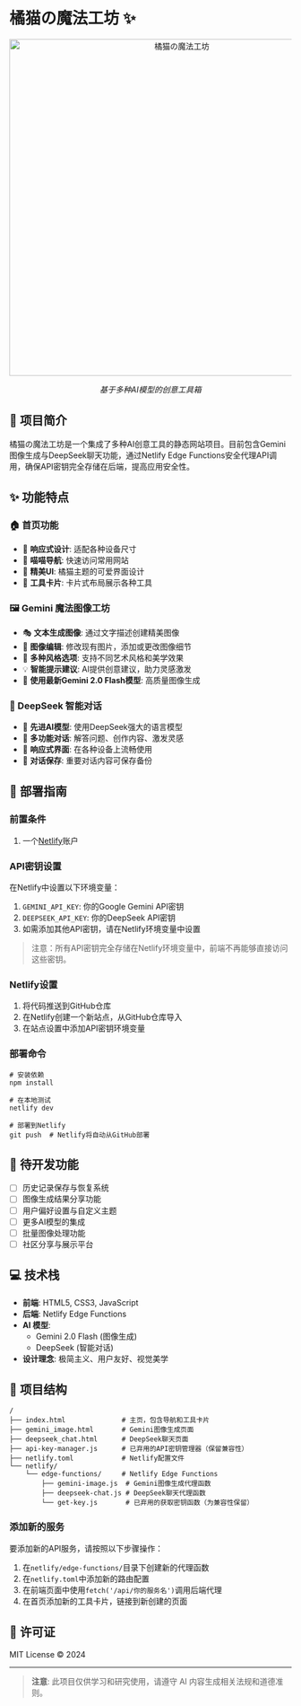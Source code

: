 # 橘猫の魔法工坊 ✨

<div align="center">
  <img src="https://i.imgur.com/XvN2DGl.png" alt="橘猫の魔法工坊" width="600">
  
  _基于多种AI模型的创意工具箱_
</div>

## 🌟 项目简介

橘猫の魔法工坊是一个集成了多种AI创意工具的静态网站项目。目前包含Gemini图像生成与DeepSeek聊天功能，通过Netlify Edge Functions安全代理API调用，确保API密钥完全存储在后端，提高应用安全性。

## ✨ 功能特点

### 🏠 首页功能
- 💫 **响应式设计**: 适配各种设备尺寸
- 🔖 **喵喵导航**: 快速访问常用网站
- 🎨 **精美UI**: 橘猫主题的可爱界面设计
- 🧩 **工具卡片**: 卡片式布局展示各种工具

### 🖼️ Gemini 魔法图像工坊
- 🎭 **文本生成图像**: 通过文字描述创建精美图像
- 🎨 **图像编辑**: 修改现有图片，添加或更改图像细节
- 🔄 **多种风格选项**: 支持不同艺术风格和美学效果
- 💡 **智能提示建议**: AI提供创意建议，助力灵感激发
- 🌈 **使用最新Gemini 2.0 Flash模型**: 高质量图像生成

### 💬 DeepSeek 智能对话
- 🧠 **先进AI模型**: 使用DeepSeek强大的语言模型
- 📝 **多功能对话**: 解答问题、创作内容、激发灵感
- 📱 **响应式界面**: 在各种设备上流畅使用
- 💾 **对话保存**: 重要对话内容可保存备份

## 🚀 部署指南

### 前置条件

1. 一个[Netlify](https://www.netlify.com/)账户

### API密钥设置

在Netlify中设置以下环境变量：

1. `GEMINI_API_KEY`: 你的Google Gemini API密钥
2. `DEEPSEEK_API_KEY`: 你的DeepSeek API密钥 
3. 如需添加其他API密钥，请在Netlify环境变量中设置

> 注意：所有API密钥完全存储在Netlify环境变量中，前端不再能够直接访问这些密钥。

### Netlify设置

1. 将代码推送到GitHub仓库
2. 在Netlify创建一个新站点，从GitHub仓库导入
3. 在站点设置中添加API密钥环境变量

### 部署命令

```
# 安装依赖
npm install

# 在本地测试
netlify dev

# 部署到Netlify
git push  # Netlify将自动从GitHub部署
```

## 📝 待开发功能

- [ ] 历史记录保存与恢复系统
- [ ] 图像生成结果分享功能
- [ ] 用户偏好设置与自定义主题
- [ ] 更多AI模型的集成
- [ ] 批量图像处理功能
- [ ] 社区分享与展示平台

## 💻 技术栈

- **前端**: HTML5, CSS3, JavaScript
- **后端**: Netlify Edge Functions
- **AI 模型**: 
  - Gemini 2.0 Flash (图像生成)
  - DeepSeek (智能对话)
- **设计理念**: 极简主义、用户友好、视觉美学

## 🔧 项目结构

```
/
├── index.html              # 主页，包含导航和工具卡片
├── gemini_image.html       # Gemini图像生成页面
├── deepseek_chat.html      # DeepSeek聊天页面
├── api-key-manager.js      # 已弃用的API密钥管理器（保留兼容性）
├── netlify.toml            # Netlify配置文件
└── netlify/
    └── edge-functions/     # Netlify Edge Functions
        ├── gemini-image.js  # Gemini图像生成代理函数
        ├── deepseek-chat.js # DeepSeek聊天代理函数
        └── get-key.js       # 已弃用的获取密钥函数（为兼容性保留）
```

### 添加新的服务

要添加新的API服务，请按照以下步骤操作：

1. 在`netlify/edge-functions/`目录下创建新的代理函数
2. 在`netlify.toml`中添加新的路由配置
3. 在前端页面中使用`fetch('/api/你的服务名')`调用后端代理
4. 在首页添加新的工具卡片，链接到新创建的页面

## 📄 许可证

MIT License © 2024 

---

> **注意**: 此项目仅供学习和研究使用，请遵守 AI 内容生成相关法规和道德准则。 